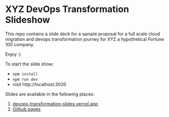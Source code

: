 # XYZ DevOps Transformation Slideshow

This repo contains a slide deck for a sample proposal for a full scale cloud migration and devops transformation journey for XYZ a hypothetical Fortune 100 company. 

Enjoy :) 

To start the slide show:

- `npm install`
- `npm run dev`
- visit http://localhost:3030

Slides are available in the following places:
1. [devops-transformation-slides.vercel.app](devops-transformation-slides.vercel.app)
2. [Github pages](https://thephillipsequation.github.io/devops-transformation-slides/)

